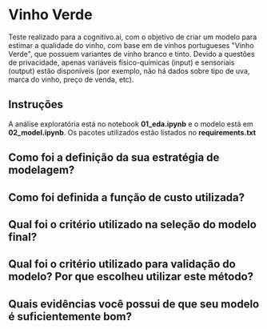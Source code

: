 # Vinho Verde

Teste realizado para a cognitivo.ai, com o objetivo de criar um modelo para estimar a qualidade do vinho, com base em de vinhos portugueses "Vinho Verde", que possuem variantes de vinho branco e tinto. Devido a questões de privacidade, apenas variáveis físico-químicas (input) e sensoriais (output) estão disponíveis (por exemplo, não há dados sobre tipo de uva, marca do vinho, preço de venda, etc).

## Instruções

A análise exploratória está no notebook **01_eda.ipynb** e o modelo está em **02_model.ipynb**.
Os pacotes utilizados estão listados no **requirements.txt**

## Como foi a definição da sua estratégia de modelagem?

## Como foi definida a função de custo utilizada?

## Qual foi o critério utilizado na seleção do modelo final? 

## Qual foi o critério utilizado para validação do modelo? Por que escolheu utilizar este método?

## Quais evidências você possui de que seu modelo é suficientemente bom?